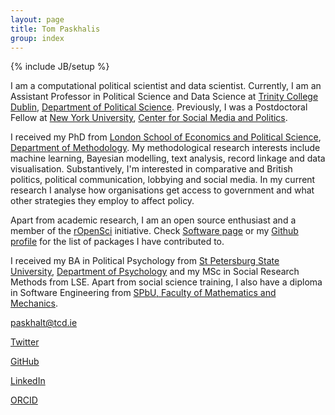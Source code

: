 ```yaml
---
layout: page
title: Tom Paskhalis
group: index
---
```

{% include JB/setup %}

I am a computational political scientist and data scientist. Currently, I am an Assistant Professor in Political Science and Data Science at [Trinity College Dublin](https://www.tcd.ie), [Department of Political Science](https://www.tcd.ie/Political_Science/). Previously, I was a Postdoctoral Fellow at [New York University](https://www.nyu.edu/), [Center for Social Media and Politics](https://csmapnyu.org).

I received my PhD from [London School of Economics and Political Science](http://www.lse.ac.uk), [Department of Methodology](http://www.lse.ac.uk/methodology/). My methodological research interests include machine learning, Bayesian modelling, text analysis, record linkage and data visualisation. Substantively, I'm interested in comparative and British politics, political communication, lobbying and social media. In my current research I analyse how organisations get access to government and what other strategies they employ to affect policy.

Apart from academic research, I am an open source enthusiast and a member of the [rOpenSci](https://ropensci.org/) initiative. Check [Software page](/software) or my [Github profile](https://github.com/tpaskhalis/) for the list of packages I have contributed to.

I received my BA in Political Psychology from [St Petersburg State University](http://english.spbu.ru/), [Department of Psychology](http://www.psy.spbu.ru/english-version) and my MSc in Social Research Methods from LSE. Apart from social science training, I also have a diploma in Software Engineering from [SPbU, Faculty of Mathematics and Mechanics](http://www.math.spbu.ru/eng/).

<a href="mailto:{{ site.email }}" target="_blank" rel="noopener noreferrer"><i class="fas fa-envelope"></i> paskhalt@tcd.ie</a>

<a href="https://twitter.com/{{ site.twitter }}" target="_blank" rel="noopener noreferrer"><i class="fab fa-twitter"></i> Twitter</a>

<a href="https://github.com/{{ site.github }}" target="_blank" rel="noopener noreferrer"><i class="fab fa-github"></i> GitHub</a>

<a href="https://linkedin.com/in/{{ site.linkedin }}" target="_blank" rel="noopener noreferrer"><i class="fab fa-linkedin"></i> LinkedIn</a>

<a href="https://orcid.org/{{ site.orcid }}" target="_blank" rel="noopener noreferrer"><i class="fab fa-orcid"></i> ORCID</a>
